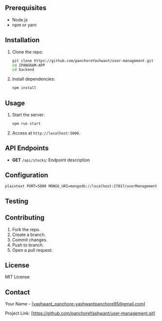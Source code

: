 ## Prerequisites

- Node.js
- npm or yarn

## Installation

1. Clone the repo:
   ```bash
   git clone https://github.com/panchoreYashwant/user-management.git
   cd IPANGRAM-APP
   cd backend
   ```
2. Install dependencies:
   ```bash
   npm install
   ```

## Usage

1. Start the server:

   ```bash
   npm run start
   ```

2. Access at `http://localhost:5000`.

## API Endpoints

- **GET** `/api/stocks`: Endpoint description

## Configuration

`plaintext
    PORT=5000
    MONGO_URI=mongodb://localhost:27017/userManagement
    `

## Testing

## Contributing

1. Fork the repo.
2. Create a branch.
3. Commit changes.
4. Push to branch.
5. Open a pull request.

## License

MIT License

## Contact

Your Name - [yashwant_panchore-yashwantpanchore95@gmail.com]

Project Link: [https://github.com/panchoreYashwant/user-management.git]
